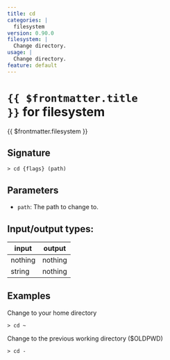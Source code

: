 ```yaml
---
title: cd
categories: |
  filesystem
version: 0.90.0
filesystem: |
  Change directory.
usage: |
  Change directory.
feature: default
---
```


<!-- This file is automatically generated. Please edit the command in https://github.com/nushell/nushell instead. -->

# <code>{{ $frontmatter.title }}</code> for filesystem

<div class='command-title'>{{ $frontmatter.filesystem }}</div>

## Signature

`> cd {flags} (path)`

## Parameters

- `path`: The path to change to.

## Input/output types:

| input   | output  |
| ------- | ------- |
| nothing | nothing |
| string  | nothing |

## Examples

Change to your home directory

```nushell
> cd ~

```

Change to the previous working directory ($OLDPWD)

```nushell
> cd -

```
